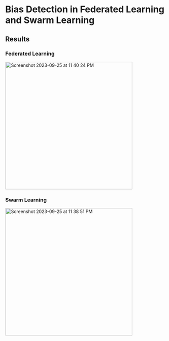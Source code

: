 # Bias Detection in Federated Learning and Swarm Learning


## Results
### Federated Learning
<img width="400" alt="Screenshot 2023-09-25 at 11 40 24 PM" src="https://github.com/noopur-zambare/Bias-Detection/assets/92505473/3eefb4dc-5658-4de3-8f4d-188ed405111d">

### Swarm Learning
<img width="400" alt="Screenshot 2023-09-25 at 11 38 51 PM" src="https://github.com/noopur-zambare/Bias-Detection/assets/92505473/c27712fb-d801-4f25-bd33-0dc20f7b5afc">
